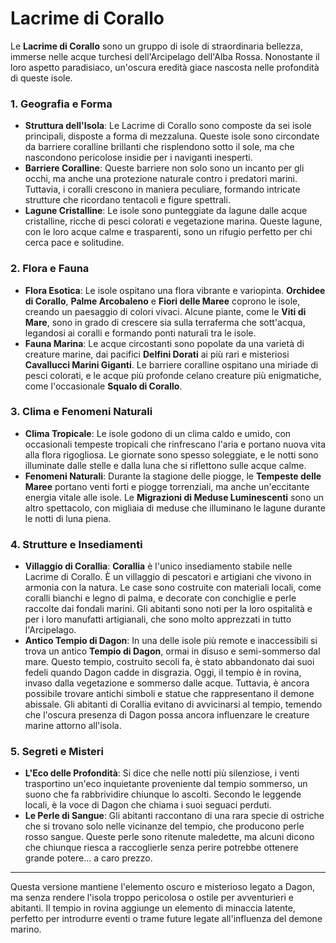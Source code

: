 # **Lacrime di Corallo**

Le **Lacrime di Corallo** sono un gruppo di isole di straordinaria bellezza, immerse nelle acque turchesi dell'Arcipelago dell'Alba Rossa. Nonostante il loro aspetto paradisiaco, un'oscura eredità giace nascosta nelle profondità di queste isole.

### **1. Geografia e Forma**
- **Struttura dell'Isola**: Le Lacrime di Corallo sono composte da sei isole principali, disposte a forma di mezzaluna. Queste isole sono circondate da barriere coralline brillanti che risplendono sotto il sole, ma che nascondono pericolose insidie per i naviganti inesperti.
- **Barriere Coralline**: Queste barriere non solo sono un incanto per gli occhi, ma anche una protezione naturale contro i predatori marini. Tuttavia, i coralli crescono in maniera peculiare, formando intricate strutture che ricordano tentacoli e figure spettrali.
- **Lagune Cristalline**: Le isole sono punteggiate da lagune dalle acque cristalline, ricche di pesci colorati e vegetazione marina. Queste lagune, con le loro acque calme e trasparenti, sono un rifugio perfetto per chi cerca pace e solitudine.

### **2. Flora e Fauna**
- **Flora Esotica**: Le isole ospitano una flora vibrante e variopinta. **Orchidee di Corallo**, **Palme Arcobaleno** e **Fiori delle Maree** coprono le isole, creando un paesaggio di colori vivaci. Alcune piante, come le **Viti di Mare**, sono in grado di crescere sia sulla terraferma che sott'acqua, legandosi ai coralli e formando ponti naturali tra le isole.
- **Fauna Marina**: Le acque circostanti sono popolate da una varietà di creature marine, dai pacifici **Delfini Dorati** ai più rari e misteriosi **Cavallucci Marini Giganti**. Le barriere coralline ospitano una miriade di pesci colorati, e le acque più profonde celano creature più enigmatiche, come l'occasionale **Squalo di Corallo**.

### **3. Clima e Fenomeni Naturali**
- **Clima Tropicale**: Le isole godono di un clima caldo e umido, con occasionali tempeste tropicali che rinfrescano l'aria e portano nuova vita alla flora rigogliosa. Le giornate sono spesso soleggiate, e le notti sono illuminate dalle stelle e dalla luna che si riflettono sulle acque calme.
- **Fenomeni Naturali**: Durante la stagione delle piogge, le **Tempeste delle Maree** portano venti forti e piogge torrenziali, ma anche un'eccitante energia vitale alle isole. Le **Migrazioni di Meduse Luminescenti** sono un altro spettacolo, con migliaia di meduse che illuminano le lagune durante le notti di luna piena.

### **4. Strutture e Insediamenti**
- **Villaggio di Corallia**: **Corallia** è l'unico insediamento stabile nelle Lacrime di Corallo. È un villaggio di pescatori e artigiani che vivono in armonia con la natura. Le case sono costruite con materiali locali, come coralli bianchi e legno di palma, e decorate con conchiglie e perle raccolte dai fondali marini. Gli abitanti sono noti per la loro ospitalità e per i loro manufatti artigianali, che sono molto apprezzati in tutto l'Arcipelago.
- **Antico Tempio di Dagon**: In una delle isole più remote e inaccessibili si trova un antico **Tempio di Dagon**, ormai in disuso e semi-sommerso dal mare. Questo tempio, costruito secoli fa, è stato abbandonato dai suoi fedeli quando Dagon cadde in disgrazia. Oggi, il tempio è in rovina, invaso dalla vegetazione e sommerso dalle acque. Tuttavia, è ancora possibile trovare antichi simboli e statue che rappresentano il demone abissale. Gli abitanti di Corallia evitano di avvicinarsi al tempio, temendo che l'oscura presenza di Dagon possa ancora influenzare le creature marine attorno all'isola.

### **5. Segreti e Misteri**
- **L'Eco delle Profondità**: Si dice che nelle notti più silenziose, i venti trasportino un'eco inquietante proveniente dal tempio sommerso, un suono che fa rabbrividire chiunque lo ascolti. Secondo le leggende locali, è la voce di Dagon che chiama i suoi seguaci perduti.
- **Le Perle di Sangue**: Gli abitanti raccontano di una rara specie di ostriche che si trovano solo nelle vicinanze del tempio, che producono perle rosso sangue. Queste perle sono ritenute maledette, ma alcuni dicono che chiunque riesca a raccoglierle senza perire potrebbe ottenere grande potere... a caro prezzo.

---

Questa versione mantiene l'elemento oscuro e misterioso legato a Dagon, ma senza rendere l'isola troppo pericolosa o ostile per avventurieri e abitanti. Il tempio in rovina aggiunge un elemento di minaccia latente, perfetto per introdurre eventi o trame future legate all'influenza del demone marino.